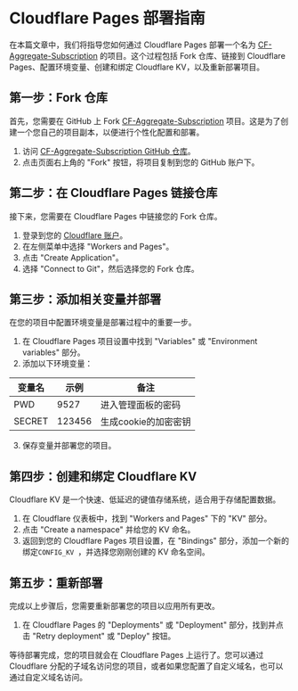 # Cloudflare Pages 部署指南

在本篇文章中，我们将指导您如何通过 Cloudflare Pages 部署一个名为 [CF-Aggregate-Subscription](https://github.com/ACG-Q/CF-Aggregate-Subscription) 的项目。这个过程包括 Fork 仓库、链接到 Cloudflare Pages、配置环境变量、创建和绑定 Cloudflare KV，以及重新部署项目。

## 第一步：Fork 仓库

首先，您需要在 GitHub 上 Fork [CF-Aggregate-Subscription](https://github.com/ACG-Q/CF-Aggregate-Subscription) 项目。这是为了创建一个您自己的项目副本，以便进行个性化配置和部署。

1. 访问 [CF-Aggregate-Subscription GitHub 仓库](https://github.com/ACG-Q/CF-Aggregate-Subscription)。
2. 点击页面右上角的 "Fork" 按钮，将项目复制到您的 GitHub 账户下。

## 第二步：在 Cloudflare Pages 链接仓库

接下来，您需要在 Cloudflare Pages 中链接您的 Fork 仓库。

1. 登录到您的 [Cloudflare 账户](https://dash.cloudflare.com)。
2. 在左侧菜单中选择 "Workers and Pages"。
3. 点击 "Create Application"。
4. 选择 "Connect to Git"，然后选择您的 Fork 仓库。

## 第三步：添加相关变量并部署

在您的项目中配置环境变量是部署过程中的重要一步。

1. 在 Cloudflare Pages 项目设置中找到 "Variables" 或 "Environment variables" 部分。
2. 添加以下环境变量：

| 变量名 | 示例   | 备注                 |
| ------ | ------ | -------------------- |
| PWD    | 9527   | 进入管理面板的密码   |
| SECRET | 123456 | 生成cookie的加密密钥 |

3. 保存变量并部署您的项目。

## 第四步：创建和绑定 Cloudflare KV

Cloudflare KV 是一个快速、低延迟的键值存储系统，适合用于存储配置数据。

1. 在 Cloudflare 仪表板中，找到 "Workers and Pages" 下的 "KV" 部分。
2. 点击 "Create a namespace" 并给您的 KV 命名。
3. 返回到您的 Cloudflare Pages 项目设置，在 "Bindings"  部分，添加一个新的绑定`CONFIG_KV `，并选择您刚刚创建的 KV 命名空间。

## 第五步：重新部署

完成以上步骤后，您需要重新部署您的项目以应用所有更改。

1. 在 Cloudflare Pages 的 "Deployments" 或 "Deployment" 部分，找到并点击 "Retry deployment" 或 "Deploy" 按钮。

等待部署完成，您的项目就会在 Cloudflare Pages 上运行了。您可以通过 Cloudflare 分配的子域名访问您的项目，或者如果您配置了自定义域名，也可以通过自定义域名访问。
